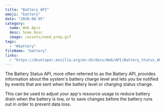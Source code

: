 ```yaml
---
title: "Battery API"
emoji: "battery"
date: "2020-08-05"
category:
  name: Web Apis
  desc: Some Desc
  image: /assets/need_prep.gif
tags:
  - "#battery"
fileName: "battery"
links: 
  - "https://developer.mozilla.org/en-US/docs/Web/API/Battery_Status_API"
---
```

The Battery Status API, more often referred to as the Battery API, provides information about the system's battery charge level and lets you be notified by events that are sent when the battery level or charging status change. 

This can be used to adjust your app's resource usage to reduce battery drain when the battery is low, or to save changes before the battery runs out in order to prevent data loss.